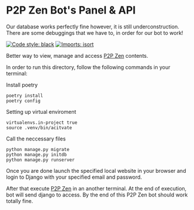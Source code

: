 # P2P Zen Bot's Panel & API

Our database works perfectly fine however, it is still underconstruction. There are some debuggings that we have to, in order for our bot to work!

<a href="https://github.com/python/black"><img alt="Code style: black" src="https://img.shields.io/badge/code%20style-black-000000.svg"></a>
[![Imports: isort](https://img.shields.io/badge/%20imports-isort-%231674b1?style=flat&labelColor=ef8336)](https://pycqa.github.io/isort/)

Better way to view, manage and access [P2P Zen](https://github.com/emiravc/P2P-Zen) contents.

In order to run this directory, follow the following commands in your terminal:

Install poetry
```
poetry install
poetry config 
```
Setting up virtual enviroment
```
virtualenvs.in-project true
source .venv/bin/acitvate
```
Call the neccessary files
```
python manage.py migrate
python manage.py initdb
python manage.py runserver
```
Once you are done launch the specified local website in your browser and login to Django with your specified email and password.

After that execute [P2P Zen](https://github.com/emiravc/P2P-Zen) in an another terminal. At the end of execution, bot will send django to access. By the end of this P2P Zen bot should work totally fine.
